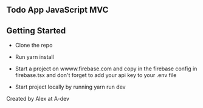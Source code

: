 ## Todo App JavaScript MVC

## Getting Started

- Clone the repo

- Run yarn install

- Start a project on wwww.firebase.com and copy in the firebase config in firebase.tsx and don't forget to add your api key to your .env file

- Start project locally by running yarn run dev

Created by Alex at A-dev
